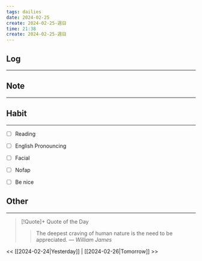 ```yaml
---
tags: dailies  
date: 2024-02-25
create: 2024-02-25-週日
time: 21:38
create: 2024-02-25-週日
---
```


## Log
---


## Note
---


## Habit
---
- [ ] Reading
- [ ] English Pronouncing
- [ ] Facial
- [ ] Nofap
- [ ] Be nice


## Other
---

> [!Quote]+ Quote of the Day
> > The deepest craving of human nature is the need to be appreciated.
> — <cite>William James</cite>

<< [[2024-02-24|Yesterday]] | [[2024-02-26|Tomorrow]] >>